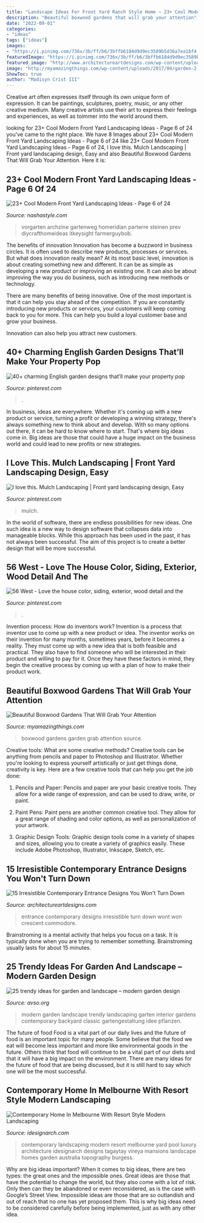 ```yaml
---
title: "Landscape Ideas For Front Yard Ranch Style Home ~ 23+ Cool Modern Front Yard Landscaping Ideas"
description: "Beautiful boxwood gardens that will grab your attention"
date: "2022-09-01"
categories:
- "ideas"
tags: ["ideas"]
images:
- "https://i.pinimg.com/736x/3b/ff/b6/3bffb6184d9d9ec3589b5d36a7ea1bf4.jpg"
featuredImage: "https://i.pinimg.com/736x/3b/ff/b6/3bffb6184d9d9ec3589b5d36a7ea1bf4.jpg"
featured_image: "http://www.architectureartdesigns.com/wp-content/uploads/2016/05/15-Irresistible-Contemporary-Entrance-Designs-You-Wont-Turn-Down-11.jpg"
image: "http://myamazingthings.com/wp-content/uploads/2017/04/garden-2.jpg"
ShowToc: true
author: "Madisyn Crist III"
---
```



Creative art often expresses itself through its own unique form of expression. It can be paintings, sculptures, poetry, music, or any other creative medium. Many creative artists use their art to express their feelings and experiences, as well as toimmer into the world around them.

	

		
looking for 23+ Cool Modern Front Yard Landscaping Ideas - Page 6 of 24 you've came to the right place. We have 8 Images about 23+ Cool Modern Front Yard Landscaping Ideas - Page 6 of 24 like 23+ Cool Modern Front Yard Landscaping Ideas - Page 6 of 24, I love this. Mulch Landscaping | Front yard landscaping design, Easy and also Beautiful Boxwood Gardens That Will Grab Your Attention. Here it is:
		
    
## 23+ Cool Modern Front Yard Landscaping Ideas - Page 6 Of 24

<img loading=lazy src="https://nashastyle.com/wp-content/uploads/2018/09/23-Cool-Modern-Front-Yard-Landscaping-Ideas-7.jpg" onerror="this.onerror=null;this.src='https://tse3.mm.bing.net/th?id=OIP.QIQy1xQnV8DvUToYYKm8pgHaLH&amp;pid=15.1';" alt="23+ Cool Modern Front Yard Landscaping Ideas - Page 6 of 24">

_Source: nashastyle.com_

>vorgarten archzine gartenweg homeridian parterre steinen prev diycrafthomeideas itkeysight farmerguybob. 

	

The benefits of innovation
Innovation has become a buzzword in business circles. It is often used to describe new products, processes or services. But what does innovation really mean?
At its most basic level, innovation is about creating something new and different. It can be as simple as developing a new product or improving an existing one. It can also be about improving the way you do business, such as introducing new methods or technology.

There are many benefits of being innovative. One of the most important is that it can help you stay ahead of the competition. If you are constantly introducing new products or services, your customers will keep coming back to you for more. This can help you build a loyal customer base and grow your business.

Innovation can also help you attract new customers.

    
## 40+ Charming English Garden Designs That’ll Make Your Property Pop

<img loading=lazy src="https://i.pinimg.com/736x/bc/f9/94/bcf9943e98dc241ec1150e457bde39c4.jpg" onerror="this.onerror=null;this.src='https://tse2.mm.bing.net/th?id=OIP.W4C56JSckdjwNGGqZPiKIAHaJ2&amp;pid=15.1';" alt="40+ charming English garden designs that’ll make your property pop">

_Source: pinterest.com_

>. 

	

In business, ideas are everywhere. Whether it's coming up with a new product or service, turning a profit or developing a winning strategy, there's always something new to think about and develop. With so many options out there, it can be hard to know where to start. That's where big ideas come in. Big ideas are those that could have a huge impact on the business world and could lead to new profits or new strategies.

    
## I Love This. Mulch Landscaping | Front Yard Landscaping Design, Easy

<img loading=lazy src="https://i.pinimg.com/736x/fb/bb/34/fbbb3490e1d1a3b328cd01ad952057ae.jpg" onerror="this.onerror=null;this.src='https://tse3.mm.bing.net/th?id=OIP.PpVjygfvri29XkiAGKYKOwHaKc&amp;pid=15.1';" alt="I love this. Mulch Landscaping | Front yard landscaping design, Easy">

_Source: pinterest.com_

>mulch. 

	

In the world of software, there are endless possibilities for new ideas. One such idea is a new way to design software that collapses data into manageable blocks. While this approach has been used in the past, it has not always been successful. The aim of this project is to create a better design that will be more successful.

    
## 56 West - Love The House Color, Siding, Exterior, Wood Detail And The

<img loading=lazy src="https://i.pinimg.com/736x/3b/ff/b6/3bffb6184d9d9ec3589b5d36a7ea1bf4.jpg" onerror="this.onerror=null;this.src='https://tse2.mm.bing.net/th?id=OIP.zJx_A7nm0SYJsTsf2cwDYwHaJ3&amp;pid=15.1';" alt="56 West - Love the house color, siding, exterior, wood detail and the">

_Source: pinterest.com_

>. 

	

Invention process: How do inventors work?
Invention is a process that inventor use to come up with a new product or idea. The inventor works on their invention for many months, sometimes years, before it becomes a reality. They must come up with a new idea that is both feasible and practical. They also have to find someone who will be interested in their product and willing to pay for it. Once they have these factors in mind, they begin the creative process by coming up with a plan of how to make their product work.

    
## Beautiful Boxwood Gardens That Will Grab Your Attention

<img loading=lazy src="http://myamazingthings.com/wp-content/uploads/2017/04/garden-2.jpg" onerror="this.onerror=null;this.src='https://tse3.mm.bing.net/th?id=OIP.xPH2WRd6ihfVvJ6LhPzK2wC7FN&amp;pid=15.1';" alt="Beautiful Boxwood Gardens That Will Grab Your Attention">

_Source: myamazingthings.com_

>boxwood gardens garden grab attention source. 

	

Creative tools: What are some creative methods?
Creative tools can be anything from pencils and paper to Photoshop and Illustrator. Whether you're looking to express yourself artistically or just get things done, creativity is key. Here are a few creative tools that can help you get the job done:
1. Pencils and Paper: Pencils and paper are your basic creative tools. They allow for a wide range of expression, and can be used to draw, write, or paint.

2. Paint Pens: Paint pens are another common creative tool. They allow for a great range of shading and color options, as well as personalization of your artwork.

3. Graphic Design Tools: Graphic design tools come in a variety of shapes and sizes, allowing you to create a variety of graphics easily. These include Adobe Photoshop, Illustrator, Inkscape, Sketch, etc.

    
## 15 Irresistible Contemporary Entrance Designs You Won&#039;t Turn Down

<img loading=lazy src="http://www.architectureartdesigns.com/wp-content/uploads/2016/05/15-Irresistible-Contemporary-Entrance-Designs-You-Wont-Turn-Down-11.jpg" onerror="this.onerror=null;this.src='https://tse4.mm.bing.net/th?id=OIP.cGW2pwlsQR_bYrFZajQ5pwAAAA&amp;pid=15.1';" alt="15 Irresistible Contemporary Entrance Designs You Won&#039;t Turn Down">

_Source: architectureartdesigns.com_

>entrance contemporary designs irresistible turn down wont won crescent commodore. 

	

Brainstroming is a mental activity that helps you focus on a task. It is typically done when you are trying to remember something. Brainstroming usually lasts for about 15 minutes.

    
## 25 Trendy Ideas For Garden And Landscape – Modern Garden Design

<img loading=lazy src="https://www.avso.org/wp-content/uploads/2014/11/25-trendy-ideas-for-garden-and-landscape-modern-garden-design-1415263820.jpg" onerror="this.onerror=null;this.src='https://tse1.mm.bing.net/th?id=OIP.C81mUHaDLDoifkyHdMvB5AHaJ3&amp;pid=15.1';" alt="25 trendy ideas for garden and landscape – modern garden design">

_Source: avso.org_

>modern garden landscape trendy landscaping garten interior gardens contemporary backyard classic gartengestaltung idee pflanzen. 

	

The future of food
Food is a vital part of our daily lives and the future of food is an important topic for many people. Some believe that the food we eat will become less important and more like environmental goods in the future. Others think that food will continue to be a vital part of our diets and that it will have a big impact on the environment. There are many ideas for the future of food that are being discussed, but it is still hard to say which one will be the most successful.

    
## Contemporary Home In Melbourne With Resort Style Modern Landscaping

<img loading=lazy src="https://www.idesignarch.com/wp-content/uploads/Burgess-Street-Landscaping_5.jpg" onerror="this.onerror=null;this.src='https://tse1.mm.bing.net/th?id=OIP.CzB9TQ8Byb4Dkz-J4su-ZgHaE8&amp;pid=15.1';" alt="Contemporary Home In Melbourne With Resort Style Modern Landscaping">

_Source: idesignarch.com_

>contemporary landscaping modern resort melbourne yard pool luxury architecture idesignarch designs tagaytay vireya mansions landscape homes garden australia topography burgess. 

	

Why are big ideas important?
When it comes to big ideas, there are two types: the great ones and the impossible ones. Great ideas are those that have the potential to change the world, but they also come with a lot of risk. Only then can they be abandoned or even reconsidered, as is the case with Google’s Street View. Impossible ideas are those that are so outlandish and out of reach that no one has yet proposed them. This is why big ideas need to be considered carefully before being implemented, just as with any other idea.

